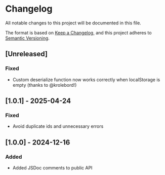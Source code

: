 # Changelog

All notable changes to this project will be documented in this file.

The format is based on [Keep a Changelog](https://keepachangelog.com/en/1.1.0/),
and this project adheres to [Semantic Versioning](https://semver.org/spec/v2.0.0.html).

## [Unreleased]

### Fixed

* Custom deserialize function now works correctly when localStorage is empty (thanks to @krolebord!)

## [1.0.1] - 2025-04-24

### Fixed

* Avoid duplicate ids and unnecessary errors

## [1.0.0] - 2024-12-16

### Added

* Added JSDoc comments to public API

